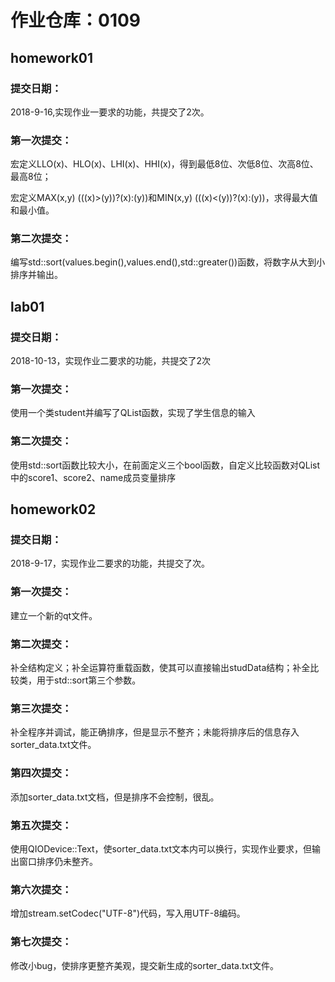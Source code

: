 ﻿# 作业仓库：0109
## homework01
### 提交日期：

2018-9-16,实现作业一要求的功能，共提交了2次。
### 第一次提交：


宏定义LLO(x)、HLO(x)、LHI(x)、HHI(x)，得到最低8位、次低8位、次高8位、最高8位；

宏定义MAX(x,y) (((x)>(y))?(x):(y))和MIN(x,y) (((x)<(y))?(x):(y))，求得最大值和最小值。
### 第二次提交：

编写std::sort(values.begin(),values.end(),std::greater<quint8>())函数，将数字从大到小排序并输出。

## lab01
### 提交日期：

2018-10-13，实现作业二要求的功能，共提交了2次

### 第一次提交：

使用一个类student并编写了QList函数，实现了学生信息的输入

### 第二次提交：

使用std::sort函数比较大小，在前面定义三个bool函数，自定义比较函数对QList中的score1、score2、name成员变量排序

## homework02
### 提交日期：

2018-9-17，实现作业二要求的功能，共提交了次。
### 第一次提交：

建立一个新的qt文件。
### 第二次提交：

补全结构定义；补全运算符重载函数，使其可以直接输出studData结构；补全比较类，用于std::sort第三个参数。
### 第三次提交：

补全程序并调试，能正确排序，但是显示不整齐；未能将排序后的信息存入sorter_data.txt文件。
### 第四次提交：

添加sorter_data.txt文档，但是排序不会控制，很乱。
### 第五次提交：

使用QIODevice::Text，使sorter_data.txt文本内可以换行，实现作业要求，但输出窗口排序仍未整齐。
### 第六次提交：

增加stream.setCodec("UTF-8")代码，写入用UTF-8编码。
### 第七次提交：

修改小bug，使排序更整齐美观，提交新生成的sorter_data.txt文件。



